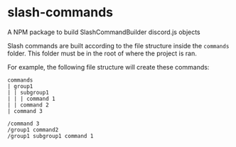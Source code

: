 # slash-commands
A NPM package to build SlashCommandBuilder discord.js objects

Slash commands are built according to the file structure inside the `commands` folder. This folder must be in the root of where the project is ran.

For example, the following file structure will create these commands:
```
commands
| group1
| | subgroup1
| | | command 1
| | command 2
| command 3
```

```
/command 3
/group1 command2
/group1 subgroup1 command 1 
```